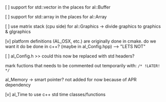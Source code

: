 [ ] support for std::vector in the places for al::Buffer

[ ] support for std::array in the places for al::Array

[ ] use matrix stack (cpu side) for al::Graphics -> divide graphics to graphics & glgraphics

[v] platform definitions (AL_OSX, etc.) are originally done in cmake. do we want it do be done in c++? (maybe in al_Config.hpp) --> "LETS NOT"

[ ] al_Config.h >> could this now be replaced with std headers?

mark fuctions that needs to be commented out temporarily with:
`/* !LATER! */`

al_Memory -> smart pointer? not added for now because of APR dependency

[v] al_Time to use c++ std time classes/functions